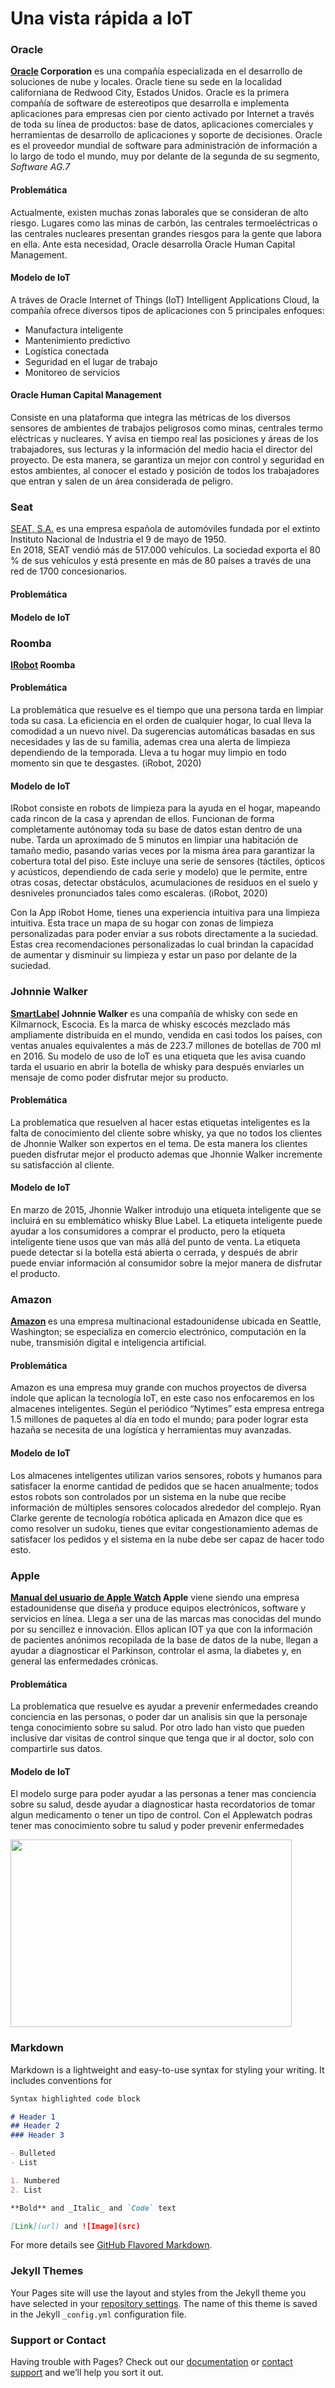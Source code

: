 <h1>Una vista rápida a IoT</h1>


<h3>Oracle</h3>
  <p><strong><a href="https://www.oracle.com/mx/index.html">Oracle</a> Corporation</strong> es una compañía especializada en el desarrollo de soluciones de nube y locales. Oracle tiene su sede en la localidad californiana de Redwood City, Estados Unidos.
Oracle es la primera compañía de software de estereotipos que desarrolla e implementa aplicaciones para empresas cien por ciento activado por Internet a través de toda su línea de productos: base de datos, aplicaciones comerciales y herramientas de desarrollo de aplicaciones y soporte de decisiones. Oracle es el proveedor mundial de software para administración de información a lo largo de todo el mundo, muy por delante de la segunda de su segmento, <em>Software AG.7</em></p>

<h4>Problemática</h4>
  <p>Actualmente, existen muchas zonas laborales que se consideran de alto riesgo. Lugares como las minas de carbón, las centrales termoeléctricas o las centrales nucleares presentan grandes riesgos para la gente que labora en ella. Ante esta necesidad, Oracle desarrolla Oracle Human Capital Management.</p>

<h4>Modelo de IoT</h4>
  <p>A tráves de Oracle Internet of Things (IoT) Intelligent Applications Cloud, la compañía ofrece diversos tipos de aplicaciones con 5 principales enfoques:</p>
  <ul>
    <li>Manufactura inteligente</li>
    <li>Mantenimiento predictivo</li>
    <li>Logística conectada</li>
    <li>Seguridad en el lugar de trabajo</li>
    <li>Monitoreo de servicios</li>
  </ul>
  
  <h4>Oracle Human Capital Management</h4>
  <p>	Consiste en una plataforma que integra las métricas de los diversos sensores de ambientes de trabajos peligrosos como minas, centrales termo eléctricas y nucleares. Y avisa en tiempo real las posiciones y áreas de los trabajadores, sus lecturas y la información del medio hacia el director del proyecto. De esta manera, se garantiza un mejor con control y seguridad en estos ambientes, al conocer el estado y posición de todos los trabajadores que entran y salen de un área considerada de peligro.
</p>

<h3>Seat</h3>

<p><a href="https://www.seat.mx/compania/historia.html">SEAT, S.A.</a> es una empresa española de automóviles fundada por el extinto Instituto Nacional de Industria el 9 de mayo de 1950.<br> En 2018, SEAT vendió más de 517.000 vehículos. La sociedad exporta el 80 % de sus vehículos y está presente en más de 80 países a través de una red de 1700 concesionarios.</p>

<h4>Problemática</h4>
  <p></p>
<h4>Modelo de IoT</h4>

<h3>Roomba</h3>
  <p><strong><a href="https://www.irobot.mx/irobot-home-app">IRobot</a> Roomba</strong> </p>
<h4>Problemática</h4>
  <p>La problemática que resuelve es el tiempo que una persona tarda en limpiar toda su casa. La eficiencia en el orden de cualquier hogar, lo cual lleva la comodidad a un nuevo nivel. Da sugerencias automáticas basadas en sus necesidades y las de su familia, ademas crea una alerta de limpieza dependiendo de la temporada. Lleva a tu hogar muy limpio en todo momento sin que te desgastes. (iRobot, 2020) </p>
<h4>Modelo de IoT</h4>
  <p>IRobot consiste en robots de limpieza para la ayuda en el hogar, mapeando cada rincon de la casa y aprendan de ellos. Funcionan de forma completamente autónomay toda su base de datos estan dentro de una nube. Tarda un aproximado de 5 minutos en limpiar una habitación de tamaño medio, pasando varias veces por la misma área para garantizar la cobertura total del piso. Este incluye una serie de sensores (táctiles, ópticos y acústicos, dependiendo de cada serie y modelo) que le permite, entre otras cosas, detectar obstáculos, acumulaciones de residuos en el suelo y desniveles pronunciados tales como escaleras. (iRobot, 2020)

Con la App iRobot Home, tienes una experiencia intuitiva para una limpieza intuitiva. Esta trace un mapa de su hogar con zonas de limpieza personalizadas para poder enviar a sus robots directamente a la suciedad. Estas crea recomendaciones personalizadas lo cual brindan la capacidad de aumentar y disminuir su limpieza y estar un paso por delante de la suciedad.
</p>
  
<h3>Johnnie Walker</h3>
  <p><strong><a href="https://www.johnniewalker.com/es-mx/">SmartLabel</a> Johnnie Walker</strong> es una compañía de whisky con sede en Kilmarnock, Escocia.  Es la marca de whisky escocés mezclado más ampliamente distribuida en el mundo, vendida en casi todos los países, con ventas anuales equivalentes a más de 223.7 millones de botellas de 700 ml en 2016. Su modelo de uso de IoT es una etiqueta que les avisa cuando tarda el usuario en abrir la botella de whisky para después enviarles un mensaje de como poder disfrutar mejor su producto. </p>
<h4>Problemática</h4>
 <p> La problematica que resuelven al hacer estas etiquetas inteligentes es la falta de conocimiento del cliente sobre whisky, ya que no todos los clientes de Jhonnie Walker son expertos en el tema. De esta manera los clientes pueden disfrutar mejor el producto ademas que Jhonnie Walker incremente su satisfacción al cliente. <p>
 
<h4>Modelo de IoT</h4>
  <p> En marzo de 2015, Jhonnie Walker introdujo una etiqueta inteligente que se incluirá en su emblemático whisky Blue Label. La etiqueta inteligente puede ayudar a los consumidores a comprar el producto, pero la etiqueta inteligente tiene usos que van más allá del punto de venta. La etiqueta puede detectar si la botella está abierta o cerrada, y después de abrir puede enviar información al consumidor sobre la mejor manera de disfrutar el producto. <p>

<h3>Amazon</h3> 
 <p><strong><a href="https://https://www.amazon.com">Amazon</a> </strong> es una empresa multinacional estadounidense ubicada en Seattle, Washington; se especializa en comercio electrónico, computación en la nube, transmisión digital e inteligencia artificial. 
 
<h4>Problemática</h4>
<p> Amazon es una empresa muy grande con muchos proyectos de diversa índole que aplican la tecnología IoT, en este caso nos enfocaremos en los almacenes inteligentes. Según el periódico “Nytimes” esta empresa entrega 1.5 millones de paquetes al día en todo el mundo; para poder lograr esta hazaña se necesita de una logística y herramientas muy avanzadas.

<h4>Modelo de IoT</h4>
<p> Los almacenes inteligentes utilizan varios sensores, robots y humanos para satisfacer la enorme cantidad de pedidos que se hacen anualmente; todos estos robots son controlados por un sistema en la nube que recibe información de múltiples sensores colocados alrededor del complejo. Ryan Clarke gerente de tecnología robótica aplicada en Amazon dice que es como resolver un sudoku, tienes que evitar congestionamiento ademas de satisfacer los pedidos y el sistema en la nube debe ser capaz de hacer todo esto.

    
    
    
    
    
  <h3>Apple</h3>
  
  <p><strong><a href="https://support.apple.com/es-mx/guide/watch/apd6b2bcdb19/watchos/">Manual del usuario de Apple Watch</a> Apple</strong> viene siendo una empresa estadounidense que diseña y produce equipos electrónicos, software y servicios en línea. Llega a ser una de las marcas mas conocidas del mundo por su sencillez e innovación. Ellos aplican IOT ya que con la información de pacientes anónimos recopilada de la base de datos de la nube, llegan a ayudar a diagnosticar el Parkinson, controlar el asma, la diabetes y, en general las enfermedades crónicas. </p>
<h4>Problemática</h4>
 <p> La problematica que resuelve es ayudar a prevenir enfermedades creando conciencia en las personas, o poder dar un analisis sin que la personaje tenga conocimiento sobre su salud. Por otro lado han visto que pueden inclusive dar visitas de control sinque que tenga que ir al doctor, solo con compartirle sus datos. <p>
 
<h4>Modelo de IoT</h4>
  <p> El modelo surge para poder ayudar a las personas a tener mas conciencia sobre su salud, desde ayudar a diagnosticar hasta recordatorios de tomar algun medicamento o tener un tipo de control. Con el Applewatch podras tener mas conocimiento sobre tu salud y poder prevenir enfermedades <p>
  
 

<img src="s2.jpeg" width="450" height="300">

### Markdown

Markdown is a lightweight and easy-to-use syntax for styling your writing. It includes conventions for

```markdown
Syntax highlighted code block

# Header 1
## Header 2
### Header 3

- Bulleted
- List

1. Numbered
2. List

**Bold** and _Italic_ and `Code` text

[Link](url) and ![Image](src)
```

For more details see [GitHub Flavored Markdown](https://guides.github.com/features/mastering-markdown/).

### Jekyll Themes

Your Pages site will use the layout and styles from the Jekyll theme you have selected in your [repository settings](https://github.com/AngelAguilar6/SemanaTec2/settings). The name of this theme is saved in the Jekyll `_config.yml` configuration file.

### Support or Contact

Having trouble with Pages? Check out our [documentation](https://docs.github.com/categories/github-pages-basics/) or [contact support](https://github.com/contact) and we’ll help you sort it out.
